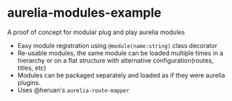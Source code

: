 # aurelia-modules-example
A proof of concept for modular plug and play aurelia modules

* Easy module registration using `@module(name:string)` class decorator
* Re-usable modules, the same module can be loaded multiple times in a hierarchy or on a flat structure with alternative configuration(routes, titles, etc)
* Modules can be packaged separately and loaded as if they were aurelia plugins.
* Uses @heruan's `aurelia-route-mapper` 
